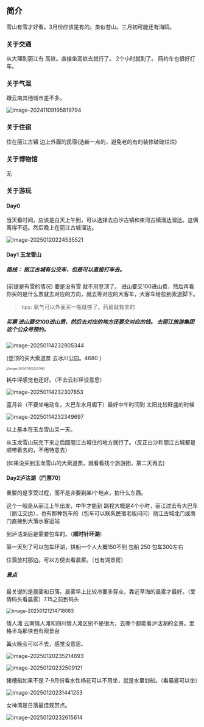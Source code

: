 ## 简介

雪山有雪才好看。3月份应该是有的。类似苍山。三月初可能还有海鸥。



### 关于交通

从大理到丽江有  高铁。直接坐高铁去就行了。 2个小时就到了。 网约车也很好打车。



### 关于气温

跟云南其他城市差不多。

![image-20241109195819794](../img/image-20241109195819794.png)



### 关于住宿

住在丽江古镇 边上外面的民宿(选新一点的，避免老的有的装修破破烂烂)  

### 关于博物馆

无



### 关于游玩



#### Day0

当天看时间，应该是白天上午到，可以选择去白沙古镇和束河古镇溜达溜达。这俩离得不远。然后晚上在丽江古城溜达。

![image-20250120224535521](../img/丽江/image-20250120224535521.png)

#### Day1 玉龙雪山

##### 路线： 丽江古城有公交车，但是可以直接打车去。



(前提是有雪的情况) 要是没有雪 就不用登顶了。 进山要交100进山费，然后再看你买的是什么票就去对应的方向，就去等对应的大客车，大客车给拉到索道脚下。

> tips: 氧气可以外面买一瓶就够了。药房就有卖的



##### 买票 进山要交100进山费，然后去对应的地方还要交对应的钱。  去丽江旅游集团  这个公众号预约。

![image-20250114232905344](../img/丽江/image-20250114232905344.png)



(登顶的买大索道票 去冰川公园。4680 )

<img src="../img/丽江/image-20250114232237462.png" alt="image-20250114232237462" style="zoom:50%;" />



耗牛坪感觉也还好。（不去云衫坪没意思）

![image-20250114232307853](../img/丽江/image-20250114232307853.png)



蓝月谷（不要坐电动车，大巴车水月阁下）最好中午时间到  太阳比较旺盛的时候

![image-20250114232349697](../img/丽江/image-20250114232349697.png)





以上基本在玉龙雪山呆一天。



从玉龙雪山玩完下来之后回丽江古城住的地方就行了。（反正白沙和丽江古城都是顺带着去的，不用特意去）



(如果没买到玉龙雪山的大索道票，就看看找个旅游团，第二天再去)



#### Day2泸沽湖（门票70）

重要的是享受过程，而不是非要到某i个地点，拍什么东西。



这个一般是从丽江上午出发，中午才能到 路程大概是4个小时，丽江过去有大巴车（丽江交运），也有那种包车的（包车可以联系民宿老板问问）丽江古城北门或南门直接到大落水客运站

到泸沽湖后是需要包车的。（**顺时针环湖**）

第一天到了可以包车环湖，拼船一个人大概150不到 包船 250   包车300左右





住蒗放村那边。可以方便去看晨雾。（也有湖景房）

##### 景点



最关键的是晨雾和日落。晨雾早上比较冷要多穿点，靠近草海的晨雾才最好。（爱情码头看晨雾）7.15之前到码头

<img src="../img/丽江/image-20250121214718083.png" alt="image-20250121214718083" style="zoom:90%;" />

情人滩  云南情人滩和四川情人滩区别不是很大，去哪个都能看泸沽湖的全景。里格半岛那块也有观景台

篝火晚会可以不去，感觉没意思、



![image-20250120235214693](../img/丽江/image-20250120235214693.png)

![image-20250120232509121](../img/丽江/image-20250120232509121.png)



猪槽船如果不是 7-9月份看水性杨花可以不用坐，就是水里划船。（看晨雾可以坐）



![image-20250120231441253](../img/丽江/image-20250120231441253.png)





女神湾是日落最佳观赏点。

![image-20250120232615614](../img/丽江/image-20250120232615614.png)

